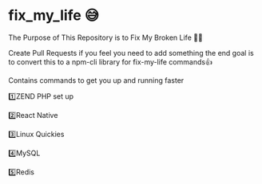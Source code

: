 # fix_my_life :sweat_smile:

The Purpose of This Repository is to Fix My Broken Life :doughnut::pensive:

Create Pull Requests if you feel you need to add something the end goal is to convert this to a npm-cli library for fix-my-life commands:thumbsup:

Contains commands to get you up and running faster 

:one:ZEND PHP set up

:two:React Native 

:three:Linux Quickies

:four:MySQL

:five:Redis

